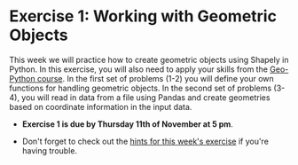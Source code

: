 # Exercise 1: Working with Geometric Objects

This week we will practice how to create geometric objects using Shapely in Python. In this exercise, you will also need to apply your skills from the [Geo-Python course](https://geo-python.github.io). In the first set of problems (1-2) you will define your own functions for handling geometric objects. In the second set of problems (3-4), you will read in data from a file using Pandas and create geometries based on coordinate information in the input data. 


- **Exercise 1 is due by Thursday 11th of November at 5 pm**.

- Don't forget to check out the [hints for this week's exercise](https://autogis-site.readthedocs.io/en/latest/lessons/L1/exercise-1.html#hints) if you're having trouble.
